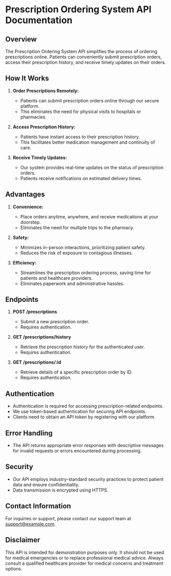 # Prescription Ordering System API Documentation

## Overview

The Prescription Ordering System API simplifies the process of ordering prescriptions online. Patients can conveniently submit prescription orders, access their prescription history, and receive timely updates on their orders.

## How It Works

1. **Order Prescriptions Remotely:**
    - Patients can submit prescription orders online through our secure platform.
    - This eliminates the need for physical visits to hospitals or pharmacies.

2. **Access Prescription History:**
    - Patients have instant access to their prescription history.
    - This facilitates better medication management and continuity of care.

3. **Receive Timely Updates:**
    - Our system provides real-time updates on the status of prescription orders.
    - Patients receive notifications on estimated delivery times.

## Advantages

1. **Convenience:**
    - Place orders anytime, anywhere, and receive medications at your doorstep.
    - Eliminates the need for multiple trips to the pharmacy.

2. **Safety:**
    - Minimizes in-person interactions, prioritizing patient safety.
    - Reduces the risk of exposure to contagious illnesses.

3. **Efficiency:**
    - Streamlines the prescription ordering process, saving time for patients and healthcare providers.
    - Eliminates paperwork and administrative hassles.

## Endpoints

1. **POST /prescriptions**
    - Submit a new prescription order.
    - Requires authentication.

2. **GET /prescriptions/history**
    - Retrieve the prescription history for the authenticated user.
    - Requires authentication.

3. **GET /prescriptions/:id**
    - Retrieve details of a specific prescription order by ID.
    - Requires authentication.

## Authentication

- Authentication is required for accessing prescription-related endpoints.
- We use token-based authentication for securing API endpoints.
- Clients need to obtain an API token by registering with our platform.

## Error Handling

- The API returns appropriate error responses with descriptive messages for invalid requests or errors encountered during processing.

## Security

- Our API employs industry-standard security practices to protect patient data and ensure confidentiality.
- Data transmission is encrypted using HTTPS.

## Contact Information

For inquiries or support, please contact our support team at support@example.com.

## Disclaimer

This API is intended for demonstration purposes only. It should not be used for medical emergencies or to replace professional medical advice. Always consult a qualified healthcare provider for medical concerns and treatment options.